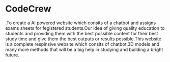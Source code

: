 # CodeCrew
.To create a AI powered website which consits of a chatbot and assigns exams sheets for fegistered students.Our idea of giving quality education to students and providing them with the best possible content for their best study time and give them the best outputs or results possible.This website is a complete respinsive website which consits of chatbot,3D models and many more methods that will be a big help in studying and building a bright future.
